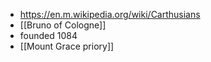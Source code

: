 - https://en.m.wikipedia.org/wiki/Carthusians
- [[Bruno of Cologne]]
- founded 1084
- [[Mount Grace priory]]